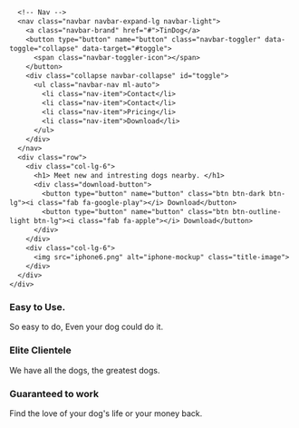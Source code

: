 <!DOCTYPE html>
<html lang="en" dir="ltr">

<head>
  <meta charset="utf-8">
  <title>TinDog</title>
  <!-- bootstrap -->
  <link rel="stylesheet" href="https://maxcdn.bootstrapcdn.com/bootstrap/4.0.0/css/bootstrap.min.css" integrity="sha384-Gn5384xqQ1aoWXA+058RXPxPg6fy4IWvTNh0E263XmFcJlSAwiGgFAW/dAiS6JXm" crossorigin="anonymous">
  <script src="https://code.jquery.com/jquery-3.2.1.slim.min.js" integrity="sha384-KJ3o2DKtIkvYIK3UENzmM7KCkRr/rE9/Qpg6aAZGJwFDMVNA/GpGFF93hXpG5KkN" crossorigin="anonymous"></script>
  <script src="https://cdnjs.cloudflare.com/ajax/libs/popper.js/1.12.9/umd/popper.min.js" integrity="sha384-ApNbgh9B+Y1QKtv3Rn7W3mgPxhU9K/ScQsAP7hUibX39j7fakFPskvXusvfa0b4Q" crossorigin="anonymous"></script>
  <script src="https://maxcdn.bootstrapcdn.com/bootstrap/4.0.0/js/bootstrap.min.js" integrity="sha384-JZR6Spejh4U02d8jOt6vLEHfe/JQGiRRSQQxSfFWpi1MquVdAyjUar5+76PVCmYl" crossorigin="anonymous"></script>
  <!-- fonts -->
  <link rel="preconnect" href="https://fonts.gstatic.com">
  <link href="https://fonts.googleapis.com/css2?family=Montserrat&family=Ubuntu&display=swap" rel="stylesheet">
  <!-- meta -->
  <meta name="viewport" content="width=device-width, initial-scale=1">
  <!-- css -->
  <link rel="stylesheet" href="styles.css">
  <!-- fontawesome -->
  <script src="https://use.fontawesome.com/releases/v5.15.3/js/all.js" data-auto-replace-svg="nest"></script>
</head>

<body>

  <!-- Title -->
  <section id="title">
    <div class="container-fluid">



      <!-- Nav -->
      <nav class="navbar navbar-expand-lg navbar-light">
        <a class="navbar-brand" href="#">TinDog</a>
        <button type="button" name="button" class="navbar-toggler" data-toggle="collapse" data-target="#toggle">
          <span class="navbar-toggler-icon"></span>
        </button>
        <div class="collapse navbar-collapse" id="toggle">
          <ul class="navbar-nav ml-auto">
            <li class="nav-item">Contact</li>
            <li class="nav-item">Contact</li>
            <li class="nav-item">Pricing</li>
            <li class="nav-item">Download</li>
          </ul>
        </div>
      </nav>
      <div class="row">
        <div class="col-lg-6">
          <h1> Meet new and intresting dogs nearby. </h1>
          <div class="download-button">
            <button type="button" name="button" class="btn btn-dark btn-lg"><i class="fab fa-google-play"></i> Download</button>
            <button type="button" name="button" class="btn btn-outline-light btn-lg"><i class="fab fa-apple"></i> Download</button>
          </div>
        </div>
        <div class="col-lg-6">
          <img src="iphone6.png" alt="iphone-mockup" class="title-image">
        </div>
      </div>
    </div>

  </section>

  <!-- Features -->

  <section id="features">
    <div class="row">
      <div class="feature-box col-lg-4">
        <i class="far fa-check-circle fa-4x icon"></i>
        <h3>Easy to Use.</h3>
        <p>So easy to do, Even your dog could do it. </p>
      </div>
      <div class="feature-box col-lg-4">
        <i class="fas fa-heart fa-4x icon"></i>
        <h3>Elite Clientele</h3>
        <p>We have all the dogs, the greatest dogs.</p>
      </div>
      <div class="feature-box col-lg-4">
        <i class="fas fa-bullseye fa-4x icon"></i>
        <h3>Guaranteed to work</h3>
        <p>Find the love of your dog's life or your money back.</p>
      </div>
    </div>
  </section>
</body>

</html>
